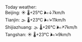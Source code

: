 Today weather:  
Beijing: ☀️   🌡️+25°C 🌬️↓7km/h  
Tianjin: 🌫  🌡️+23°C 🌬️↘11km/h  
Shijiazhuang: 🌫  🌡️+26°C 🌬️↗7km/h  
Tangshan: ☀️   🌡️+23°C 🌬️↘9km/h  
